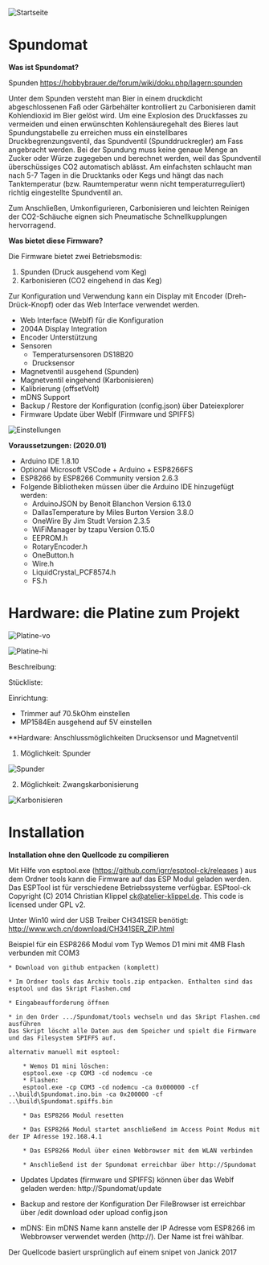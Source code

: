 ![Startseite](img/Spundomat01.jpg)

# Spundomat

**Was ist Spundomat?**

Spunden https://hobbybrauer.de/forum/wiki/doku.php/lagern:spunden

Unter dem Spunden versteht man Bier in einem druckdicht abgeschlossenen Faß oder Gärbehälter 
kontrolliert zu Carbonisieren damit Kohlendioxid im Bier gelöst wird. 
Um eine Explosion des Druckfasses zu vermeiden und einen erwünschten Kohlensäuregehalt des Bieres 
laut Spundungstabelle zu erreichen muss ein einstellbares Druckbegrenzungsventil, 
das Spundventil (Spunddruckregler) am Fass angebracht werden. 
Bei der Spundung muss keine genaue Menge an Zucker oder Würze zugegeben und berechnet werden, 
weil das Spundventil überschüssiges CO2 automatisch ablässt.
Am einfachsten schlaucht man nach 5-7 Tagen in die Drucktanks oder Kegs und hängt das nach 
Tanktemperatur (bzw. Raumtemperatur wenn nicht temperaturreguliert) richtig eingestellte Spundventil an.

Zum Anschließen, Umkonfigurieren, Carbonisieren und leichten Reinigen der CO2-Schäuche eignen 
sich Pneumatische Schnellkupplungen hervorragend.

**Was bietet diese Firmware?**

Die Firmware bietet zwei Betriebsmodis:
1. Spunden (Druck ausgehend vom Keg)
2. Karbonisieren (CO2 eingehend in das Keg)

Zur Konfiguration und Verwendung kann ein Display mit Encoder (Dreh-Drück-Knopf) oder das Web Interface verwendet werden.

* Web Interface (WebIf) für die Konfiguration
* 2004A Display Integration
* Encoder Unterstützung
* Sensoren
  * Temperatursensoren DS18B20
  * Drucksensor
* Magnetventil ausgehend (Spunden)
* Magnetventil eingehend (Karbonisieren)
* Kalibrierung (offsetVolt)
* mDNS Support
* Backup / Restore der Konfiguration (config.json) über Dateiexplorer
* Firmware Update über WebIf (Firmware und SPIFFS)

![Einstellungen](img/Spundomat02.jpg)

**Voraussetzungen: (2020.01)**

* Arduino IDE 1.8.10
* Optional Microsoft VSCode + Arduino + ESP8266FS
* ESP8266 by ESP8266 Community version 2.6.3
* Folgende Bibliotheken müssen über die Arduino IDE hinzugefügt werden:
    * ArduinoJSON by Benoit Blanchon Version 6.13.0 
    * DallasTemperature by Miles Burton Version 3.8.0
    * OneWire By Jim Studt Version 2.3.5
    * WiFiManager by tzapu Version 0.15.0
    * EEPROM.h
    * RotaryEncoder.h
    * OneButton.h
    * Wire.h
    * LiquidCrystal_PCF8574.h
    * FS.h

# Hardware: die Platine zum Projekt

![Platine-vo](img/Layout01.png)

![Platine-hi](img/Layout02.png)

Beschreibung:

Stückliste:

Einrichtung:
- Trimmer auf 70.5kOhm einstellen
- MP1584En ausgehend auf 5V einstellen

**Hardware: Anschlussmöglichkeiten Drucksensor und Magnetventil

1. Möglichkeit: Spunder

![Spunder](img/Spunder.jpg)

2. Möglichkeit: Zwangskarbonisierung

![Karbonisieren](img/Zwangskarbonisieren.jpg)


# Installation

**Installation ohne den Quellcode zu compilieren**

Mit Hilfe von esptool.exe (https://github.com/igrr/esptool-ck/releases ) aus dem Ordner tools kann die Firmware auf das ESP Modul geladen werden. Das ESPTool ist für verschiedene Betriebssysteme verfügbar.
ESPtool-ck Copyright (C) 2014 Christian Klippel ck@atelier-klippel.de. This code is licensed under GPL v2.

Unter Win10 wird der USB Treiber CH341SER benötigt: http://www.wch.cn/download/CH341SER_ZIP.html

Beispiel für ein ESP8266 Modul vom Typ Wemos D1 mini mit 4MB Flash verbunden mit COM3

	* Download von github entpacken (komplett)

    * Im Ordner tools das Archiv tools.zip entpacken. Enthalten sind das esptool und das Skript Flashen.cmd

    * Eingabeaufforderung öffnen

	* in den Order .../Spundomat/tools wechseln und das Skript Flashen.cmd ausführen
    Das Skript löscht alle Daten aus dem Speicher und spielt die Firmware und das Filesystem SPIFFS auf.

    alternativ manuell mit esptool:

		* Wemos D1 mini löschen:
        esptool.exe -cp COM3 -cd nodemcu -ce 
        * Flashen:
        esptool.exe -cp COM3 -cd nodemcu -ca 0x000000 -cf ..\build\Spundomat.ino.bin -ca 0x200000 -cf ..\build\Spundomat.spiffs.bin

	    * Das ESP8266 Modul resetten

	    * Das ESP8266 Modul startet anschließend im Access Point Modus mit der IP Adresse 192.168.4.1

    	* Das ESP8266 Modul über einen Webbrowser mit dem WLAN verbinden

        * Anschließend ist der Spundomat erreichbar über http://Spundomat

* Updates
	Updates (firmware und SPIFFS) können über das WebIf geladen werden: http://Spundomat/update

* Backup and restore der Konfiguration
    Der FileBrowser ist erreichbar über <IP Adresse ESP8266>/edit download oder upload config.json 

* mDNS: Ein mDNS Name kann anstelle der IP Adresse vom ESP8266 im Webbrowser verwendet werden (http://<mDNSname>). Der Name ist frei wählbar.

Der Quellcode basiert ursprünglich auf einem snipet von Janick 2017
